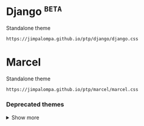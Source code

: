 <br>

# Django <sup>`BETA`</sup>
Standalone theme
```
https://jimpalompa.github.io/ptp/django/django.css
```

# Marcel
Standalone theme
```
https://jimpalompa.github.io/ptp/marcel/marcel.css
```

### Deprecated themes
<details>
  <summary>Show more</summary>
  <br>

  **Broomhilda** standalone theme
  ```
  https://jimpalompa.github.io/ptp/old/broomhilda/broomhilda.css
  ```

  **Shosanna** standalone theme
  ```
  https://jimpalompa.github.io/ptp/old/shosanna/shosanna.css
  ```
  <br>

</details>
<br>
